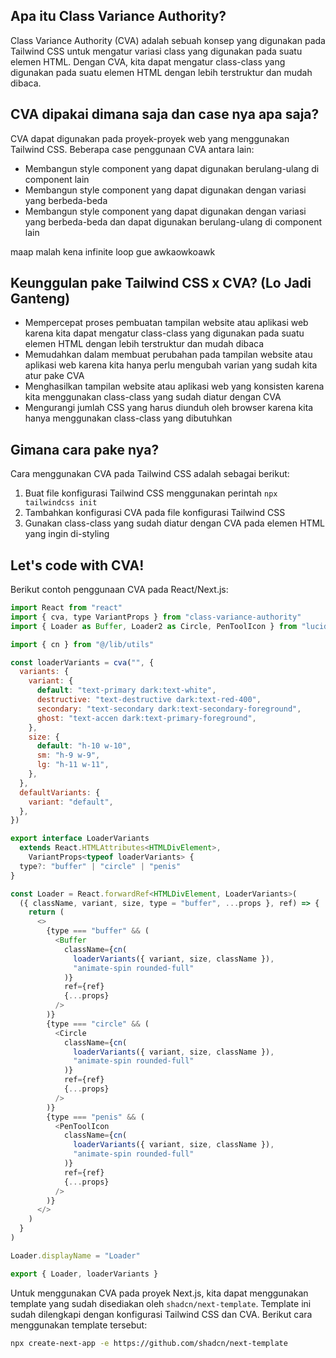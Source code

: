 ## Apa itu Class Variance Authority?

Class Variance Authority (CVA) adalah sebuah konsep yang digunakan pada Tailwind CSS untuk mengatur variasi class yang digunakan pada suatu elemen HTML. Dengan CVA, kita dapat mengatur class-class yang digunakan pada suatu elemen HTML dengan lebih terstruktur dan mudah dibaca.

## CVA dipakai dimana saja dan case nya apa saja?

CVA dapat digunakan pada proyek-proyek web yang menggunakan Tailwind CSS. Beberapa case penggunaan CVA antara lain:

- Membangun style component yang dapat digunakan berulang-ulang di component lain
- Membangun style component yang dapat digunakan dengan variasi yang berbeda-beda
- Membangun style component yang dapat digunakan dengan variasi yang berbeda-beda dan dapat digunakan berulang-ulang di component lain

maap malah kena infinite loop gue awkaowkoawk

## Keunggulan pake Tailwind CSS x CVA? (Lo Jadi Ganteng)

- Mempercepat proses pembuatan tampilan website atau aplikasi web karena kita dapat mengatur class-class yang digunakan pada suatu elemen HTML dengan lebih terstruktur dan mudah dibaca
- Memudahkan dalam membuat perubahan pada tampilan website atau aplikasi web karena kita hanya perlu mengubah varian yang sudah kita atur pake CVA
- Menghasilkan tampilan website atau aplikasi web yang konsisten karena kita menggunakan class-class yang sudah diatur dengan CVA
- Mengurangi jumlah CSS yang harus diunduh oleh browser karena kita hanya menggunakan class-class yang dibutuhkan

## Gimana cara pake nya?

Cara menggunakan CVA pada Tailwind CSS adalah sebagai berikut:

1. Buat file konfigurasi Tailwind CSS menggunakan perintah `npx tailwindcss init`
2. Tambahkan konfigurasi CVA pada file konfigurasi Tailwind CSS
3. Gunakan class-class yang sudah diatur dengan CVA pada elemen HTML yang ingin di-styling

## Let's code with CVA!

Berikut contoh penggunaan CVA pada React/Next.js:

```javascript
import React from "react"
import { cva, type VariantProps } from "class-variance-authority"
import { Loader as Buffer, Loader2 as Circle, PenToolIcon } from "lucide-react"

import { cn } from "@/lib/utils"

const loaderVariants = cva("", {
  variants: {
    variant: {
      default: "text-primary dark:text-white",
      destructive: "text-destructive dark:text-red-400",
      secondary: "text-secondary dark:text-secondary-foreground",
      ghost: "text-accen dark:text-primary-foreground",
    },
    size: {
      default: "h-10 w-10",
      sm: "h-9 w-9",
      lg: "h-11 w-11",
    },
  },
  defaultVariants: {
    variant: "default",
  },
})

export interface LoaderVariants
  extends React.HTMLAttributes<HTMLDivElement>,
    VariantProps<typeof loaderVariants> {
  type?: "buffer" | "circle" | "penis"
}

const Loader = React.forwardRef<HTMLDivElement, LoaderVariants>(
  ({ className, variant, size, type = "buffer", ...props }, ref) => {
    return (
      <>
        {type === "buffer" && (
          <Buffer
            className={cn(
              loaderVariants({ variant, size, className }),
              "animate-spin rounded-full"
            )}
            ref={ref}
            {...props}
          />
        )}
        {type === "circle" && (
          <Circle
            className={cn(
              loaderVariants({ variant, size, className }),
              "animate-spin rounded-full"
            )}
            ref={ref}
            {...props}
          />
        )}
        {type === "penis" && (
          <PenToolIcon
            className={cn(
              loaderVariants({ variant, size, className }),
              "animate-spin rounded-full"
            )}
            ref={ref}
            {...props}
          />
        )}
      </>
    )
  }
)

Loader.displayName = "Loader"

export { Loader, loaderVariants }

```

Untuk menggunakan CVA pada proyek Next.js, kita dapat menggunakan template yang sudah disediakan oleh `shadcn/next-template`. Template ini sudah dilengkapi dengan konfigurasi Tailwind CSS dan CVA. Berikut cara menggunakan template tersebut:

```bash
npx create-next-app -e https://github.com/shadcn/next-template
```
